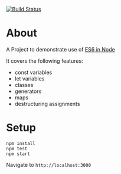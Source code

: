 [![Build Status](https://travis-ci.org/pads/using-es6-in-node.png?branch=master)](https://travis-ci.org/pads/using-es6-in-node)

# About

A Project to demonstrate use of [ES6 in Node](https://nodejs.org/en/docs/es6/)

It covers the following features:

* const variables
* let variables
* classes
* generators
* maps
* destructuring assignments

# Setup

    npm install
    npm test
    npm start
    
Navigate to `http://localhost:3000`    
